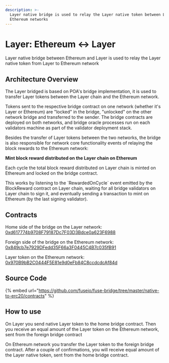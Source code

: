 ```yaml
---
description: >-
  Layer native bridge is used to relay the Layer native token between Layer and
  Ethereum networks
---
```


# Layer: Ethereum ↔ Layer

Layer native bridge between Ethereum and Layer is used to relay the Layer native token from Layer to Ethereum network

## Architecture Overview

The Layer bridged is based on POA's bridge implementation, it is used to transfer Layer tokens between the Layer chain and the Ethereum network.

Tokens sent to the respective bridge contract on one network \(whether it's Layer or Ethereum\) are "locked" in the bridge, "unlocked" on the other network bridge and transferred to the sender. The bridge contracts are deployed on both networks, and bridge oracle processes run on each validators machine as part of the validator deployment stack.

Besides the transfer of Layer tokens between the two networks, the bridge is also responsible for network core functionality events of relaying the block rewards to the Ethereum network:

**Mint block reward distributed on the Layer chain on Ethereum**

Each cycle the total block reward distributed on Layer chain is minted on Ethereum and locked on the bridge contract.

This works by listening to the \`RewardedOnCycle\` event emitted by the BlockReward contract on Layer chain, waiting for all bridge validators on Layer chain to sign it, and eventually sending a transaction to mint on Ethereum \(by the last signing validator\).

## Contracts

Home side of the bridge on the Layer network: [0xd617774b9708F79187Dc7F03D3Bdce0a623F6988](https://explorer.prmscan.org/address/0xd617774b9708F79187Dc7F03D3Bdce0a623F6988/transactions)

Foreign side of the bridge on the Ethereum network: [0x849cb7e7929DFedd35F66a3F0445C4B7c035fB91](https://explorer.prmscan.org/address/0x849cb7e7929DFedd35F66a3F0445C4B7c035fB91/transactions)

Layer token on the Ethereum network: [0x970B9bB2C0444F5E81e9d0eFb84C8ccdcdcAf84d](https://etherscan.io/token/0x970b9bb2c0444f5e81e9d0efb84c8ccdcdcaf84d)

## Source Code

{% embed url="https://github.com/fuseio/fuse-bridge/tree/master/native-to-erc20/contracts" %}

## How to use

On Layer you send native Layer token to the home bridge contract. Then you receive an equal amount of the Layer token on the Ethereum network, sent from the foreign bridge contract

On Ethereum network you transfer the Layer token to the foreign bridge contract. After a couple of confirmations, you will receive equal amount of the Layer native token, sent from the home bridge contract.

#### 

